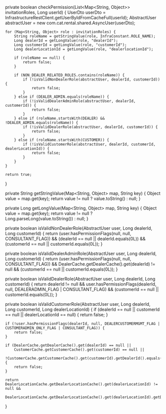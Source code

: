 private boolean checkPermission(List<Map<String, Object>> invitationRoles, Long userId) {
    UserDto userDto = InfrastructureRestClient.getUserByIdFromCacheFull(userId);
    AbstractUser abstractUser = new com.cat.rental.shared.AsyncUser(userDto);

    for (Map<String, Object> role : invitationRoles) {
        String roleName = getStringValue(role, InfraConstant.ROLE_NAME);
        Long dealerId = getLongValue(role, "dealerId");
        Long customerId = getLongValue(role, "customerId");
        Long dealerLocationId = getLongValue(role, "dealerlocationId");

        if (roleName == null) {
            return false;
        }

        if (NON_DEALER_RELATED_ROLES.contains(roleName)) {
            if (!isValidNonDealerRole(abstractUser, dealerId, customerId)) {
                return false;
            }
        } else if (DEALER_ADMIN.equals(roleName)) {
            if (!isValidDealerAdminRole(abstractUser, dealerId, customerId)) {
                return false;
            }
        } else if (roleName.startsWith(DEALER) && !DEALER_ADMIN.equals(roleName)) {
            if (!isValidDealerRole(abstractUser, dealerId, customerId)) {
                return false;
            }
        } else if (roleName.startsWith(CUSTOMER)) {
            if (!isValidCustomerRole(abstractUser, dealerId, customerId, dealerLocationId)) {
                return false;
            }
        }
    }

    return true;
}

private String getStringValue(Map<String, Object> map, String key) {
    Object value = map.get(key);
    return value != null ? value.toString() : null;
}

private Long getLongValue(Map<String, Object> map, String key) {
    Object value = map.get(key);
    return value != null ? Long.parseLong(value.toString()) : null;
}

private boolean isValidNonDealerRole(AbstractUser user, Long dealerId, Long customerId) {
    return (user.hasPermissionFlags(null, null, CONSULTANT_FLAG)) &&
            (dealerId == null || dealerId.equals(0L)) &&
            (customerId == null || customerId.equals(0L));
}

private boolean isValidDealerAdminRole(AbstractUser user, Long dealerId, Long customerId) {
    return (user.hasPermissionFlags(null, null, CONSULTANT_FLAG)) &&
            DealerCache.getDealerCache().get(dealerId) != null &&
            (customerId == null || customerId.equals(0L));
}

private boolean isValidDealerRole(AbstractUser user, Long dealerId, Long customerId) {
    return dealerId != null &&
            user.hasPermissionFlags(dealerId, null, DEALERADMIN_FLAG | CONSULTANT_FLAG) &&
            (customerId == null || customerId.equals(0L));
}

private boolean isValidCustomerRole(AbstractUser user, Long dealerId, Long customerId, Long dealerLocationId) {
    if (dealerId == null || customerId == null || dealerLocationId == null) {
        return false;
    }

    if (!user.hasPermissionFlags(dealerId, null, DEALERCUSTOMERMGMT_FLAG | CUSTOMERADMIN_ONLY_FLAG | CONSULTANT_FLAG)) {
        return false;
    }

    if (DealerCache.getDealerCache().get(dealerId) == null ||
        CustomerCache.getCustomerCache().get(customerId) == null ||
        !CustomerCache.getCustomerCache().get(customerId).getDealerId().equals(dealerId)) {
        return false;
    }

    return DealerLocationCache.getDealerLocationCache().get(dealerLocationId) != null &&
           DealerLocationCache.getDealerLocationCache().get(dealerLocationId).getDealerId().equals(dealerId);
}
